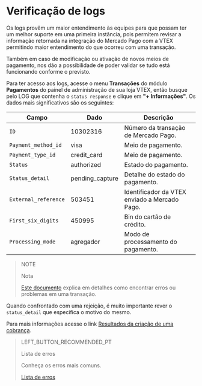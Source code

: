 # Verificação de logs

Os logs provêm um maior entendimento às equipes para que possam ter um melhor suporte em uma primeira instância, pois permitem revisar a informação retornada na integração do Mercado Pago com a VTEX permitindo maior entendimento do que ocorreu com uma transação.

Também em caso de modificação ou ativação de novos meios de pagamento, nos dão a possibilidade de poder validar se tudo está funcionando conforme o previsto.

Para ter acesso aos logs, acesse o menu **Transações** do módulo **Pagamentos** do painel de administração de sua loja VTEX, então busque pelo LOG que contenha o `status response` e clique em **"+ Informações"**. Os dados mais significativos são os seguintes:

|Campo|Dado|Descrição|
|---|---|---|
|`ID`|10302316|Número da transação de Mercado Pago.|
|`Payment_method_id`|visa|Meio de pagamento.|
|`Payment_type_id`|credit_card|Meio de pagamento.|
|`Status`|authorized|Estado do pagamento.|
|`Status_detail`|pending_capture|Detalhe do estado do pagamento.|
|`External_reference`|503451|Identificador da VTEX enviado a Mercado Pago.|
|`First_six_digits`|450995|Bin do cartão de crédito.|
|`Processing_mode`|agregador|Modo de processamento do pagamento.|

> NOTE
>
> Nota
>
> [Este documento](https://help.vtex.com/pt/tutorial/checking-for-errors-or-problems-in-a-transaction--3QecZEdmzumGKe8WGmeI8a) explica em detalhes como encontrar erros ou problemas em uma transação.

Quando confrontado com uma rejeição, é muito importante rever o `status_detail` que especifica o motivo do mesmo.

Para mais informações acesse o link [Resultados da criação de uma cobrança](https://www.mercadopago[FAKER][URL][DOMAIN]/developers/pt/guides/online-payments/checkout-api/handling-responses).

> LEFT_BUTTON_RECOMMENDED_PT
>
> Lista de erros
>
> Conheça os erros mais comuns.
>
> [Lista de erros](https://www.mercadopago[FAKER][URL][DOMAIN]/developers/pt/guides/plugins/unofficial/vtex/common-errors)